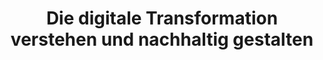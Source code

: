 ---
id: "mikropolis" # nochmal überlegen
method: "Seminar"
institution: "Fakultät für Mathematik, Informatik & Naturwissenschaften"
title: "Die digitale Transformation verstehen und nachhaltig gestalten"
title_project: 
title_short: "Mikropolis"
period: "Oct 22 ­­- Sep 23 (12 months)"
foerderlinie: "Data Literacy im Bereich 'Fachübergreifende Lehrveranstaltungen'"
round: "1"
filter: "1"
lecture2go: "67585"
uhh_url: "https://www.hcl.uni-hamburg.de/ddlitlab/data-literacy-lehrlabor/erste-foerderrunde/01-mikropolis.html"
contributors: "Larissa Gebken"
mentor: "Dr. Martin Semmann, Prof. Dr. Janick Edinger, Prof. Dr. Arno Rolf, Dr. Lothar Hotz"
quote: "Das Projekt arbeitet mit Daten auf einer Metaebene. Es rückt die durch Entstofflichung bzw. Dematerialisierung in Daten transferierten Dingen, Handlungen und Bedürfnissen ins Zentrum der Betrachtung. Daraus entsteht der Digitalisierungspfad, der grundlegende Veränderungen gesellschaftlicher Infrastrukturen hervorrufen wird."
text: |
    ### Plattform MikroPolis.org

    Die Zivilgesellschaft steht vor deutlichen Umbrüchen. Sowohl gesellschaftlich als auch digitale Transformationen gilt es in den nächsten Jahren zu bewältigen. Diese sollten jedoch nicht getrennt, sondern verzahnt zueinander betrachtet werden. Beide Entwicklungen stellt das Seminar in den Vordergrund. In diesem Spannungsfeld gibt es eine Vielzahl an Herausforderungen, die es zu bewältigen gilt. Um diesem gerecht zu werden, braucht es Menschen, die sich ihrer gesellschaftlichen Verantwortung bewusstwerden. Damit aus dem Bewusstsein kritische Reflektion und Handlungsfähigkeit resultiert, bedarf es entsprechendem Basiswissen zur Digitalen Transformation. Innerhalb des Seminars Mikropolis wurde dieses den Studierenden aus verschiedenen Fachdisziplinen mit einem innovativen didaktischen Konzept vermittelt und angewendet. Zentraler Anknüpfungspunkt ist hierfür die Plattform Mikropolis.org, die Essays von Lehrenden sowie von Studierenden erstellte Videos und Storyboards bereitstellt. Um den Studierenden die Beschäftigung mit den Dynamiken der digitalen Transformation zu erleichtern, wurde mit dem Digitalisierungspfad gearbeitet. Dieser zeigt den Verlauf der Digitalisierung, schafft plausible Erzählungen der digitalen Transformation und dokumentiert die Auseinandersetzungen, die im Rahmen der Digitalisierung stattgefunden haben.

    ## Rückblick und Ergebnisse

    Im Zuge der Lehrveranstaltung wurde umfassendes Handlungswissen zur digitalen Transformation an die Studierenden vermittelt. Ausgehend von diesem Wissen war das Ziel, dass Studierende sich selbstständig in Kleingruppen mit einer Fragestellung zu Nachhaltigkeit und digitaler Transformation vertieft auseinandersetzen. Sie wurden dabei von den Lehrenden engmaschig betreut. Als Resultat dieser kritischen Reflektion und Anwendung des gelernten wurden in drei heterogen zusammengesetzte Teams spannende Kurzfilme produziert. Diese wurden im Sinne der Third Mission der UHH im Zuge eines Kurzfilmslams der Öffentlichkeit vorgeführt und diskutiert.
    
    Team 1 erkundete die Kreislaufwirtschaft unter Berücksichtigung neuer Technologien. Im Zentrum stand dabei die Frage, ob und wie Nachhaltigkeit und Klimaschutz mit unserem Wirtschaftssystem verbunden werden kann. Team 2 beschäftigte sich mit Chat Bots, die mit uns befreundet sein wollen. Dabei lag ein Schwerpunkt auf ethischen Fragestellungen und, sie verantwortungsbewusst zu gestalten. Team 3 explorierte die Nachhaltigkeit von Rechenzentren. Das Team identifizierte kreative Wege, Rechenzentren klimafreundlicher zu betreiben und machte Vorschläge, wie jede Person dazu individuell einen Beitrag leisten kann.

    Neben den spannenden Erkenntnissen der Studierenden konnten auch die Lehrenden Erkenntnisse aus der Veranstaltung ziehen.
    
    Die Verknüpfung der digitalen Transformation mit Klimawandel und Nachhaltigkeit ist möglich und dringlich
    
    Der bewusste Einsatz von Kontroversen kann Diskussionen anregen. Dabei half insbesondere der Altersunterschied der Lehrenden
    
    Heterogene Gruppen fördern die Diskussionskultur
    
    Tonaufnahmen an neuen Orten fördern die Qualität der Projektergebnisse
    
    Neue Wege der Wissenschaftskommunikation mutig zu gehen, fördert die Motivation der Studierenden und kann neue Zielgruppen erreichen.

    Die Begeisterung der Studierenden für die Themen ist auch noch nach der Veranstaltung vorhanden und einige forschen weiter in diesen Themenfeldern.

    ## Tipps von Lehrenden für Lehrende

    Die Einbettung von Nachhaltigkeitsdiskussionen in jede Lehrveranstaltung hat das Potenzial, den Einfluss eigener Forschung auf die Gesellschaft zu verstärken. Indem Studierende dazu ermutigt werden, über die unmittelbaren Fachinhalte hinauszudenken und die Auswirkungen ihrer Arbeit auf Umwelt und Gesellschaft zu reflektieren, können innovative Lösungen für reale Probleme entwickelt werden, die einen positiven Wandel in verschiedenen Bereichen bewirken.

    Die Förderung von Kurzfilmslams anstelle klassischer Abschlusspräsentationen ist eine wirksame Möglichkeit, das von Studierenden geschaffene Wissen einer breiteren Öffentlichkeit zugänglich zu machen und entsprechend zu würdigen. Diese kreative Form der Präsentation ermöglicht es den Studierenden, komplexe Ideen verständlich und ansprechend zu präsentieren und trägt dazu bei, dass ihre Arbeiten über die Grenzen des akademischen Umfelds hinaus Gehör finden und potenziell positive Veränderungen in der Gesellschaft bewirken können.

image: 
image_credit: 
link_external: "https://mikropolis.org"
stine: "WiSe 2022/23: Seminar https://www.stine.uni-hamburg.de/scripts/mgrqispi.dll?APPNAME=CampusNet&PRGNAME=COURSEDETAILS&ARGUMENTS=-N000000000000001,-N000605,-N0,-N383434020075894,-N383434020008895,-N0,-N0,-N3,-ArMAbQd6hmWfZfBotmIf6xN294g5JOzytQqGV7fmwWdRYWBZ93umv4YPJOZRQvfoAODHyrDml7qKmxD63eZetQU5CxUpTejpQVDU5ejojmDmfYuijxfAkO-o7RffwrgHk4UaFmMR-YzGqYgmZQNDt3BwV3oLMeuRecWlARkZQHS7ZHIPVH-Rv4gWTxUR-YfHAOd6u3IR7xUmaVM5BvdHTHuPX4MRKxYLyYIoLvQ5PQB63OIRwQILaYqK3YQP0xdKmQzmK3fGXOzwK4oKhRI5VQzG3WUDjcuPkmNUKPQ5sfupLCQf9HjU-Pf6M7WBAxjpPWff9CfcNOuKu3Ipmm-ma3oVjxYKdVjUVxzGm3zww4IfN3z6TPvZYHBK-VNo6HgiZYSp6QDG34YWSQSWbWuBw7YATegH0fW5JOIHSejAe4MoKHq6DcZoVmdH8PMp-QzwsHNZwYQWkxqKvxMKvcQp57Nm7c-PmCYHlvgW37dZzvjKeCuKLPzLymg5xmIo0VYUpVMK5xZo0eUWEejKsOfZxVDWkCuHSVBHdYY5aPzZxOUKvWSPxQjKk4goQHqG7VBH0x-5f7UKUCQplVNWFmUPuQuPzmQp0WgUvxoUlHN5xefWIfNUaVB99xomwHYo8eQHdYkZovBKq4gBFRUKKmBKXfSpJcQPTW-mAHMmh3BmYHupXRD9AVBGHQfWpWBH0P-UBWYLbcuVAeYWH7UWtmD5hOBU8cYn9PNGZfM5XxoUxmfHD7dKMPZHZxWc9egndPZHg"
---